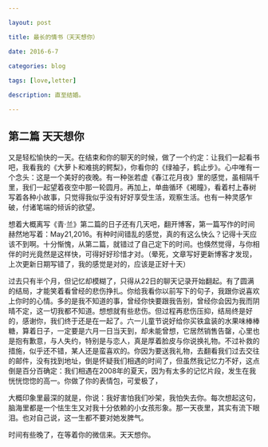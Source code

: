 ```yaml
---

layout: post 

title: 最长的情书（天天想你）

date: 2016-6-7

categories: blog
 
tags: [love,letter]

description: 直至结婚。

---
```

## 第二篇 天天想你

又是轻松愉快的一天。在结束和你的聊天的时候，做了一个约定：让我们一起看书吧，我看我的《大萝卜和难挑的鳄梨》，你看你的《绿袖子，鹤止步》。心中唯有一个念头：这是一个美好的夜晚。有一种张若虚《春江花月夜》里的感觉，虽相隔千里，我们一起望着夜空中那一轮圆月。再加上，单曲循环《褐瞳》，看着村上春树写着各种小故事，只觉得我似乎没有好好享受生活，观察生活。也有一种灵感乍破，付诸笔端的倾诉的欲望。

想着大概离写《青·兰》第二篇的日子还有几天吧，翻开博客，第一篇写作的时间赫然地写着：May21,2016。有种时间错乱的感觉，真的有这么快么？记得十天应该不到啊。十分惭愧，从第二篇，就错过了自己定下的时间。也倏然觉得，与你相伴的时光竟然是这样快，可得好好珍惜才对。（晕死，文章写好更新博客才发现，上次更新日期写错了，我的感觉是对的，应该是正好十天）

过去只有半个月，但记忆却模糊了，只得从22日的聊天记录开始翻起。有了圆满的结局，才能笑着看曾经的悲伤挣扎。你给我看你以前写下的句子，我跟你说喜欢上你时的心情。多的是我不知道的事，曾经你快要跟我告别，曾经你会因为我而阴晴不定，这一切我都不知道。想想就有些悲伤。但过程再悲伤压抑，结局终是好的，感谢你，我们终于还是在一起了。六一儿童节说好给你买铁盒装的水果味棒棒糖，算着日子，一定要是六月一日当天到，却未能曾想，它居然销售告罄，心里也是抱有歉意，与人失约，特别是与恋人，真是厚着脸皮与你说换礼物。不过补救的措施，似乎还不错，某人还是蛮喜欢的。你因为要送我礼物，去翻看我们过去交往的邮件，没有找到地址，倒是怀疑我们相遇的时间了，但虽然我记忆力不好，这点倒是百分百确定：我们相遇在2008年的夏天，因为有太多的记忆片段，发生在我恍恍惚惚的高一。你做了你的表情包，可爱极了，

大概印象里最深的就是，你说：我好害怕我们吵架，我怕失去你。每次想起这句，脑海里都是一个怯生生又对我十分依赖的小女孩形象。那一天夜里，其实有流下眼泪。也对自己说，这一生都不要对她发脾气。

时间有些晚了，在等着你的微信来。天天想你。
